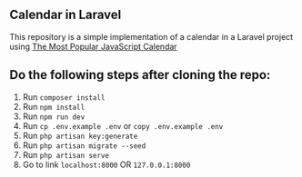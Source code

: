 ## Calendar in Laravel
This repository is a simple implementation of a calendar in a Laravel project using [The Most Popular JavaScript Calendar](https://fullcalendar.io/)

## Do the following steps after cloning the repo:
1. Run `composer install`
2. Run `npm install`
3. Run `npm run dev`
4. Run `cp .env.example .env` or `copy .env.example .env`
5. Run `php artisan key:generate`
6. Run `php artisan migrate --seed`
7. Run `php artisan serve`
8. Go to link `localhost:8000` OR `127.0.0.1:8000`
